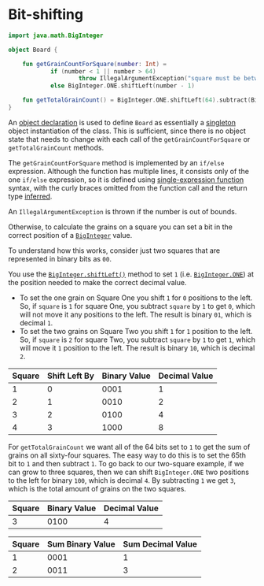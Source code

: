 # Bit-shifting

```kotlin
import java.math.BigInteger

object Board {

    fun getGrainCountForSquare(number: Int) =
            if (number < 1 || number > 64)
                    throw IllegalArgumentException("square must be between 1 and 64")
            else BigInteger.ONE.shiftLeft(number - 1)

    fun getTotalGrainCount() = BigInteger.ONE.shiftLeft(64).subtract(BigInteger.ONE)
}
```

An [object declaration][object] is used to define `Board` as essentially a [singleton][singleton] object instantiation of the class.
This is sufficient, since there is no object state that needs to change with each call of the `getGrainCountForSquare` or `getTotalGrainCount` methods.

The `getGrainCountForSquare` method is implemented by an `if/else` expression.
Although the function has multiple lines, it consists only of the one `if/else` expression,
so it is defined using [single-expression function][single-expression-function] syntax,
with the curly braces omitted from the function call and the return type [inferred][type-inference].

An `IllegalArgumentException` is thrown if the number is out of bounds.

Otherwise, to calculate the grains on a square you can set a bit in the correct position of a [`BigInteger`][biginteger] value.

To understand how this works, consider just two squares that are represented in binary bits as `00`.

You use the [`BigInteger.shiftLeft()`][shiftleft] method to set `1` (i.e. [`BigInteger.ONE`][one]) at the position needed to make the correct decimal value.

- To set the one grain on Square One you shift `1` for `0` positions to the left.
So, if `square` is `1` for square One, you subtract `square` by `1` to get `0`, which will not move it any positions to the left.
The result is binary `01`, which is decimal `1`.
- To set the two grains on Square Two you shift `1` for `1` position to the left.
So, if `square` is `2` for square Two, you subtract `square` by `1` to get `1`, which will move it `1` position to the left.
The result is binary `10`, which is decimal `2`.

| Square  | Shift Left By | Binary Value | Decimal Value |
| ------- | ------------- | ------------ | ------------- |
|       1 |             0 |         0001 |             1 |
|       2 |             1 |         0010 |             2 |
|       3 |             2 |         0100 |             4 |
|       4 |             3 |         1000 |             8 |

For `getTotalGrainCount` we want all of the 64 bits set to `1` to get the sum of grains on all sixty-four squares.
The easy way to do this is to set the 65th bit to `1` and then subtract `1`.
To go back to our two-square example, if we can grow to three squares, then we can shift `BigInteger.ONE` two positions to the left for binary `100`,
which is decimal `4`.
By subtracting `1` we get `3`, which is the total amount of grains on the two squares.

| Square  | Binary Value | Decimal Value |
| ------- | ------------ | ------------- |
|       3 |         0100 |             4 |

| Square  | Sum Binary Value | Sum Decimal Value |
| ------- | ---------------- | ----------------- |
|       1 |             0001 |                 1 |
|       2 |             0011 |                 3 |

[object]: https://kotlinlang.org/docs/object-declarations.html#object-declarations-overview
[singleton]: https://en.wikipedia.org/wiki/Singleton_pattern
[single-expression-function]: https://kotlinlang.org/docs/functions.html#single-expression-functions
[type-inference]: https://kotlinlang.org/spec/type-inference.html
[biginteger]: https://docs.oracle.com/javase/7/docs/api/java/math/BigInteger.html
[shiftleft]: https://docs.oracle.com/javase/7/docs/api/java/math/BigInteger.html#shiftLeft(int)
[one]: https://docs.oracle.com/javase/7/docs/api/java/math/BigInteger.html#ONE

